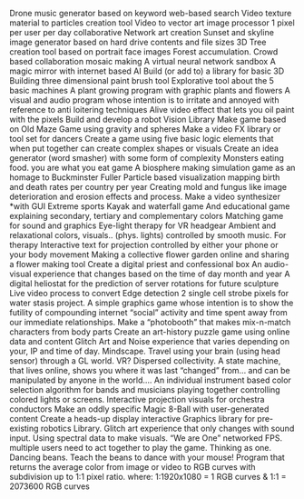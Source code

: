 Drone music generator based on keyword web-based search
Video texture material to particles creation tool
Video to vector art image processor
1 pixel per user per day collaborative Network art creation
Sunset and skyline image generator based on hard drive contents and file sizes
3D Tree creation tool based on portrait face images Forest accumulation.
Crowd based collaboration mosaic making
A virtual neural network sandbox
A magic mirror with internet based AI
Build (or add to) a library for basic 3D
Building three dimensional paint brush tool
Explorative tool about the 5 basic machines
A plant growing program with graphic plants and flowers
A visual and audio program whose intention is to irritate and annoyed with reference to anti loitering techniques
Alive video effect that lets you oil paint with the pixels
Build and develop a robot Vision Library
Make game based on Old Maze Game using gravity and spheres
Make a video FX library or tool set for dancers
Create a game using five basic logic elements that when put together can create complex shapes or visuals
Create an idea generator (word smasher) with some form of complexity
Monsters eating food. you are what you eat game
A biosphere making simulation game as an homage to Buckminster Fuller
Particle based visualization mapping birth and death rates per country per year
Creating mold and fungus like image deterioration and erosion effects and process.
Make a video synthesizer *with GUI
Extreme sports Kayak and waterfall game
And educational game explaining secondary, tertiary and complementary colors
Matching game for sound and graphics
Eye-light therapy for VR headgear
Ambient and relaxational colors, visuals.. (phys. lights)  controlled by smooth music. For therapy
Interactive text for projection controlled by either your phone or your body movement
Making a collective flower garden online and sharing a flower making tool
Create a digital priest and confessional box
An audio-visual experience that changes based on the time of day month and year
A digital heliostat for the prediction of server rotations for future sculpture
Live video process to convert Edge detection 2 single cell strobe pixels for water stasis project.
A simple graphics game whose intention is to show the futility of compounding internet “social” activity and time spent away from our immediate relationships.
Make a “photobooth” that makes mix-n-match characters from body parts
Create an art-history puzzle game using online data and content
Glitch Art and Noise experience that varies depending on your, IP and time of day.
Mindscape. Travel using your brain (using head sensor) through a GL world. VR?
Dispersed collectivity. A state machine, that lives online, shows you where it was last “changed” from... and can be manipulated by anyone in the world…. 
An individual instrument based color selection algorithm for bands and musicians playing together controlling colored lights or screens.
Interactive projection visuals for orchestra conductors
Make an oddly specific Magic 8-Ball with user-generated content
Create a heads-up display interactive Graphics library for pre-existing robotics Library.
Glitch art experience that only changes with sound input. Using spectral data to make visuals.
“We are One” networked FPS. multiple users need to act together to play the game. Thinking as one.
Dancing beans. Teach the beans to dance with your mouse!
Program that returns the average color from image or video to RGB curves with subdivision up to 1:1 pixel ratio. where: 1:1920x1080 = 1 RGB curves & 1:1 = 2073600 RGB curves

